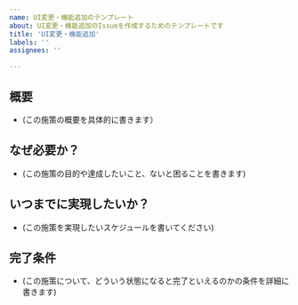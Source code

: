 ```yaml
---
name: UI変更・機能追加のテンプレート
about: UI変更・機能追加のIssueを作成するためのテンプレートです
title: 'UI変更・機能追加'
labels: ''
assignees: ''

---
```


## 概要

- (この施策の概要を具体的に書きます）

## なぜ必要か？

- (この施策の目的や達成したいこと、ないと困ることを書きます)

## いつまでに実現したいか？

- (この施策を実現したいスケジュールを書いてください)

## 完了条件

- (この施策について、どういう状態になると完了といえるのかの条件を詳細に書きます)

